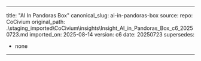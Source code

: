<!-- status: stub; target: 150+ words -->
<!-- status: stub; target: 150+ words -->
---
title: "AI In Pandoras Box"
canonical_slug: ai-in-pandoras-box
source:
  repo: CoCivium
  original_path: .\staging\_imported\CoCivium\insights\Insight_AI_in_Pandoras_Box_c6_20250723.md
  imported_on: 2025-08-14
  version: c6
  date: 20250723
supersedes:
  - none
---




